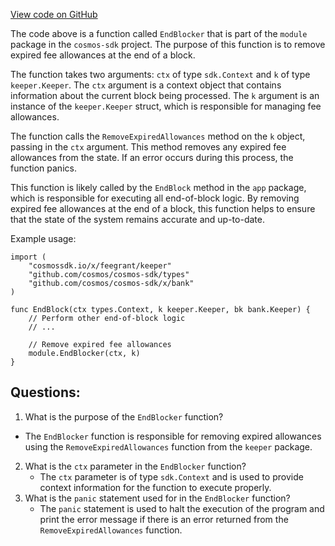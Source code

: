 [View code on GitHub](https://github.com/cosmos/cosmos-sdk/blob/main/x/feegrant/module/abci.go)

The code above is a function called `EndBlocker` that is part of the `module` package in the `cosmos-sdk` project. The purpose of this function is to remove expired fee allowances at the end of a block. 

The function takes two arguments: `ctx` of type `sdk.Context` and `k` of type `keeper.Keeper`. The `ctx` argument is a context object that contains information about the current block being processed. The `k` argument is an instance of the `keeper.Keeper` struct, which is responsible for managing fee allowances.

The function calls the `RemoveExpiredAllowances` method on the `k` object, passing in the `ctx` argument. This method removes any expired fee allowances from the state. If an error occurs during this process, the function panics.

This function is likely called by the `EndBlock` method in the `app` package, which is responsible for executing all end-of-block logic. By removing expired fee allowances at the end of a block, this function helps to ensure that the state of the system remains accurate and up-to-date.

Example usage:

```
import (
    "cosmossdk.io/x/feegrant/keeper"
    "github.com/cosmos/cosmos-sdk/types"
    "github.com/cosmos/cosmos-sdk/x/bank"
)

func EndBlock(ctx types.Context, k keeper.Keeper, bk bank.Keeper) {
    // Perform other end-of-block logic
    // ...
    
    // Remove expired fee allowances
    module.EndBlocker(ctx, k)
}
```
## Questions: 
 1. What is the purpose of the `EndBlocker` function?
   - The `EndBlocker` function is responsible for removing expired allowances using the `RemoveExpiredAllowances` function from the `keeper` package.
2. What is the `ctx` parameter in the `EndBlocker` function?
   - The `ctx` parameter is of type `sdk.Context` and is used to provide context information for the function to execute properly.
3. What is the `panic` statement used for in the `EndBlocker` function?
   - The `panic` statement is used to halt the execution of the program and print the error message if there is an error returned from the `RemoveExpiredAllowances` function.
